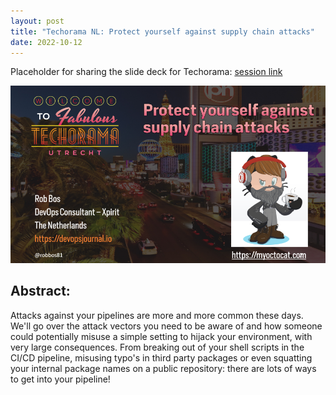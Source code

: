 ```yaml
---
layout: post
title: "Techorama NL: Protect yourself against supply chain attacks"
date: 2022-10-12
---
```


Placeholder for sharing the slide deck for Techorama: [session link](https://techorama.nl/speakers/session/protect-yourself-against-supply-chain-attacks)

![Techorama opening slide for the session](/images/2022/20221012/20221005_TechoramaNL.png)  

## Abstract:
Attacks against your pipelines are more and more common these days. We'll go over the attack vectors you need to be aware of and how someone could potentially misuse a simple setting to hijack your environment, with very large consequences. From breaking out of your shell scripts in the CI/CD pipeline, misusing typo's in third party packages or even squatting your internal package names on a public repository: there are lots of ways to get into your pipeline!
